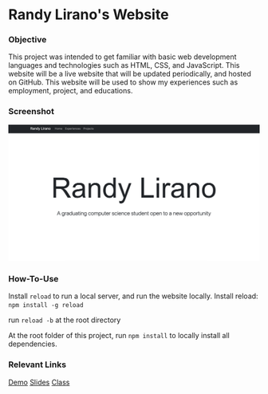 # Randy Lirano's Website

### Objective
This project was intended to get familiar with basic web development languages and technologies such as HTML, CSS, and JavaScript. This website will be a live website that will be updated periodically, and hosted on GitHub. This website will be used to show my experiences such as employment, project, and educations.

### Screenshot
![Project Screenshot](./images/landing-page-screenshot.png)

### How-To-Use
Install `reload` to run a local server, and run the website locally.
Install reload: `npm install -g reload`

run `reload -b` at the root directory

At the root folder of this project, run `npm install` to locally install all dependencies.

### Relevant Links
[Demo](https://youtu.be/I0tSgRstfFs)
[Slides](https://docs.google.com/presentation/d/1g_2GQcMZbP8G2Q9pqTADalX9t7NnIYS3vHpDMyk766s/edit?usp=sharing)
[Class](https://johnguerra.co/classes/webDevelopment_fall_2021/)
